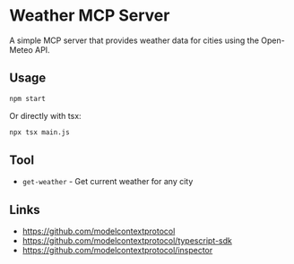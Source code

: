 # Weather MCP Server

A simple MCP server that provides weather data for cities using the Open-Meteo API.

## Usage

```bash
npm start
```

Or directly with tsx:

```bash
npx tsx main.js
```

## Tool

- `get-weather` - Get current weather for any city

## Links

- https://github.com/modelcontextprotocol
- https://github.com/modelcontextprotocol/typescript-sdk
- https://github.com/modelcontextprotocol/inspector
